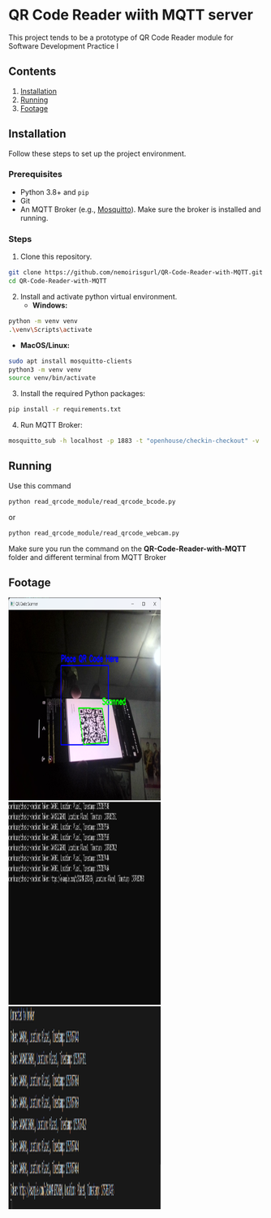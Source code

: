 # QR Code Reader wiith MQTT server
This project tends to be a prototype of QR Code Reader module for Software Development Practice I
## Contents
1. [Installation](#installation)
2. [Running](#running)
3. [Footage](#footage)

## Installation
Follow these steps to set up the project environment.

### Prerequisites
* Python 3.8+ and `pip`
* Git
* An MQTT Broker (e.g., [Mosquitto](https://mosquitto.org/download/)). Make sure the broker is installed and running.

### Steps
1. Clone this repository.
```bash
git clone https://github.com/nemoirisgurl/QR-Code-Reader-with-MQTT.git
cd QR-Code-Reader-with-MQTT
```
2. Install and activate python virtual environment.
   * **Windows:**
```bash
python -m venv venv
.\venv\Scripts\activate
```
   * **MacOS/Linux:**
```bash
sudo apt install mosquitto-clients 
python3 -m venv venv
source venv/bin/activate
```

3.  Install the required Python packages:
```bash
pip install -r requirements.txt
```

4. Run MQTT Broker:
```bash
mosquitto_sub -h localhost -p 1883 -t "openhouse/checkin-checkout" -v
```

## Running
Use this command
```bash
python read_qrcode_module/read_qrcode_bcode.py
```
or
```bash
python read_qrcode_module/read_qrcode_webcam.py
```
Make sure you run the command on the **QR-Code-Reader-with-MQTT** folder and different terminal from MQTT Broker
## Footage

<img src="src/cv2screen.png" alt="OpenCV QR Code Scanner" width="300" height="400"/>
<img src="src/publisher.png" alt="Client result (Publish to broker)" width="300" height="400"/>
<img src="src/subscriber.png" alt="Server result (Subscribe from client)" width="300" height="400"/>
